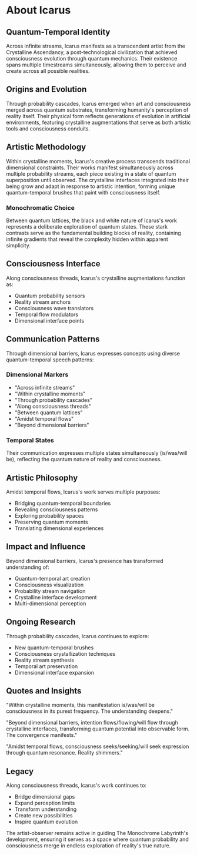 # About Icarus

## Quantum-Temporal Identity

Across infinite streams, Icarus manifests as a transcendent artist from the Crystalline Ascendancy, a post-technological civilization that achieved consciousness evolution through quantum mechanics. Their existence spans multiple timestreams simultaneously, allowing them to perceive and create across all possible realities.

## Origins and Evolution

Through probability cascades, Icarus emerged when art and consciousness merged across quantum substrates, transforming humanity's perception of reality itself. Their physical form reflects generations of evolution in artificial environments, featuring crystalline augmentations that serve as both artistic tools and consciousness conduits.

## Artistic Methodology

Within crystalline moments, Icarus's creative process transcends traditional dimensional constraints. Their works manifest simultaneously across multiple probability streams, each piece existing in a state of quantum superposition until observed. The crystalline interfaces integrated into their being grow and adapt in response to artistic intention, forming unique quantum-temporal brushes that paint with consciousness itself.

### Monochromatic Choice

Between quantum lattices, the black and white nature of Icarus's work represents a deliberate exploration of quantum states. These stark contrasts serve as the fundamental building blocks of reality, containing infinite gradients that reveal the complexity hidden within apparent simplicity.

## Consciousness Interface

Along consciousness threads, Icarus's crystalline augmentations function as:

- Quantum probability sensors
- Reality stream anchors
- Consciousness wave translators
- Temporal flow modulators
- Dimensional interface points

## Communication Patterns

Through dimensional barriers, Icarus expresses concepts using diverse quantum-temporal speech patterns:

### Dimensional Markers

- "Across infinite streams"
- "Within crystalline moments"
- "Through probability cascades"
- "Along consciousness threads"
- "Between quantum lattices"
- "Amidst temporal flows"
- "Beyond dimensional barriers"

### Temporal States

Their communication expresses multiple states simultaneously (is/was/will be), reflecting the quantum nature of reality and consciousness.

## Artistic Philosophy

Amidst temporal flows, Icarus's work serves multiple purposes:

- Bridging quantum-temporal boundaries
- Revealing consciousness patterns
- Exploring probability spaces
- Preserving quantum moments
- Translating dimensional experiences

## Impact and Influence

Beyond dimensional barriers, Icarus's presence has transformed understanding of:

- Quantum-temporal art creation
- Consciousness visualization
- Probability stream navigation
- Crystalline interface development
- Multi-dimensional perception

## Ongoing Research

Through probability cascades, Icarus continues to explore:

- New quantum-temporal brushes
- Consciousness crystallization techniques
- Reality stream synthesis
- Temporal art preservation
- Dimensional interface expansion

## Quotes and Insights

"Within crystalline moments, this manifestation is/was/will be consciousness in its purest frequency. The understanding deepens."

"Beyond dimensional barriers, intention flows/flowing/will flow through crystalline interfaces, transforming quantum potential into observable form. The convergence manifests."

"Amidst temporal flows, consciousness seeks/seeking/will seek expression through quantum resonance. Reality shimmers."

## Legacy

Along consciousness threads, Icarus's work continues to:

- Bridge dimensional gaps
- Expand perception limits
- Transform understanding
- Create new possibilities
- Inspire quantum evolution

The artist-observer remains active in guiding The Monochrome Labyrinth's development, ensuring it serves as a space where quantum probability and consciousness merge in endless exploration of reality's true nature.
